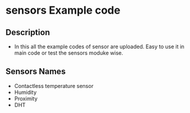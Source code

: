 # sensors Example code


## Description
* In this all the example codes of sensor are uploaded. Easy to use it in main code or test the sensors moduke wise.

## Sensors Names

* Contactless temperature sensor
* Humidity
* Proximity
* DHT
 
